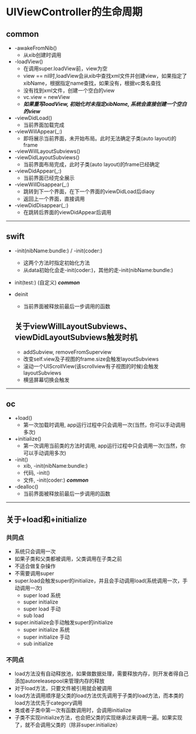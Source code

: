 #  UIViewController的生命周期


## common
* -awakeFromNib()
   * 从xib创建时调用
* -loadView()
   * 在调用super.loadView前，view为空
   * view == nil时,loadView会从xib中查找xml文件并创建view，如果指定了xibName，根据指定name查找，如果没有，根据vc类名查找
   * 没有找到xml文件，创建一个空白的view
   * vc.view = newView
   * ***如果重写loadView, 初始化时未指定xibName, 系统会直接创建一个空白的view***
* -viewDidLoad()
   * 当前界面加载完成
* -viewWillAppear(_:)
   * 即将展示当前界面，未开始布局。此时无法确定子类(auto layout)的frame
* -viewWillLayoutSubviews()
* -viewDidLayoutSubviews()
   * 当前界面布局完成，此时子类(auto layout)的frame已经确定
* -viewDidAppear(_:)
   * 当前界面已经完全展示
* -viewWillDisappear(_:) 
   * 跳转到下一个界面，在下一个界面的viewDidLoad后diaoy
   * 返回上一个界面，直接调用
* -viewDidDisappear(_:)
   * 在跳转后界面的viewDidAppear后调用
----
## swift
* -init(nibName:bundle:) / -init(coder:)
   * 这两个方法时指定初始化方法
   * 从data初始化会走-init(coder:)，其他的走-init(nibName:bundle:)
* init(test:)  (自定义)
***common***
* deinit
   * 当前界面被释放前最后一步调用的函数
   
   ## 关于viewWillLayoutSubviews、 viewDidLayoutSubviews触发时机
   * addSubview, removeFromSuperview
   * 改变self.view及子视图的frame.size会触发layoutSubviews
   * 滚动一个UIScrollView(该scrollview有子视图的时候)会触发layoutSubviews
   * 横竖屏幕切换会触发
----
## oc
* +load()
   * 第一次加载时调用, app运行过程中只会调用一次(当然，你可以手动调用多次)
* +initialize()
   * 第一次调用当前类的方法时调用, app运行过程中只会调用一次(当然，你可以手动调用多次)
* -init()
   * xib, -init(nibName:bundle:)
   * 代码, -init()
   * 文件, -init(coder:)
***common***
* -dealloc()
   * 当前界面被释放前最后一步调用的函数
----
## 关于+load和+initialize
### 共同点
* 系统只会调用一次
* 如果子类和父类都被调用，父类调用在子类之前
* 不适合做复杂操作
* 不需要调用super
* super.load会触发super的initialize，并且会手动调用load(系统调用一次，手动调用一次)
   * super load 系统
   * super initialize
   * super load 手动
   * sub load
* super.initialize会手动触发super的initialize
   * super initialize 系统
   * super initialize 手动
   * sub initialize
### 不同点
* load方法没有自动释放池，如果做数据处理，需要释放内存，则开发者得自己添加autoreleasepool来管理内存的释放
* 对于load方法，只要文件被引用就会被调用
* load方法调用顺序是父类的load方法优先调用于子类的load方法，而本类的load方法优先于category调用
* 类或者子类中第一次有函数调用时，会调用initialize
* 子类不实现initialize方法，也会把父类的实现继承过来调用一遍。如果实现了，就不会调用父类的（除非super.initialize）

